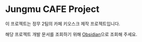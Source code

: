 # Jungmu CAFE Project

이 프로젝트는 정무 2팀의 카페 키오스크 제작 프로젝트입니다.

해당 프로젝트 개발 문서를 조회하기 위해 [Obsidian](https://obsidian.md/)으로 조회해 주세요.
